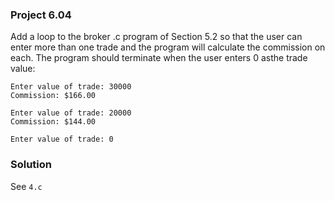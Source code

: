 ### Project 6.04
Add a loop to the broker .c program of Section 5.2 so that the user can enter more than one trade and the program will calculate the commission on each. The program should terminate when the user enters 0 asthe trade value:
```
Enter value of trade: 30000
Commission: $166.00

Enter value of trade: 20000
Commission: $144.00

Enter value of trade: 0
```
### Solution
See `4.c`
